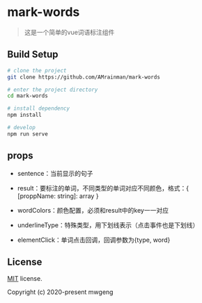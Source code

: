 # mark-words

> 这是一个简单的vue词语标注组件

## Build Setup

```bash
# clone the project
git clone https://github.com/AMrainman/mark-words

# enter the project directory
cd mark-words

# install dependency
npm install

# develop
npm run serve
```

## props

- sentence：当前显示的句子

- result：要标注的单词，不同类型的单词对应不同颜色，格式：{ [proppName: string]: array }

- wordColors：颜色配置，必须和result中的key一一对应

- underlineType：特殊类型，用下划线表示（点击事件也是下划线）

- elementClick：单词点击回调，回调参数为{type, word}

## License

[MIT](https://github.com/AMrainman/mark-words/master/LICENSE) license.

Copyright (c) 2020-present mwgeng
